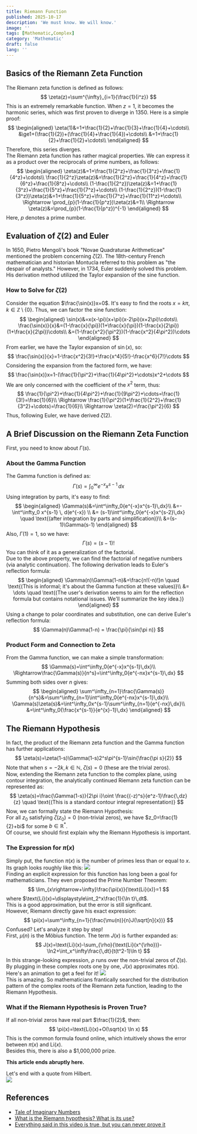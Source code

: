 ```yaml
---
title: Riemann Function
published: 2025-10-17
description: 'We must know. We will know.'
image: ''
tags: [Mathematic,Complex]
category: 'Mathematic'
draft: false 
lang: ''
---
```


## Basics of the Riemann Zeta Function
The Riemann zeta function is defined as follows:
$$
\zeta(z)=\sum^{\infty}_{i=1}{\frac{1}{i^z}}
$$
This is an extremely remarkable function. When $z=1$, it becomes the harmonic series, which was first proven to diverge in 1350. Here is a simple proof:
$$
\begin{aligned}
\zeta(1)&=1+\frac{1}{2}+\frac{1}{3}+\frac{1}{4}+\cdots\\
&\ge1+(\frac{1}{2})+(\frac{1}{4}+\frac{1}{4})+\cdots\\
&=1+\frac{1}{2}+\frac{1}{2}+\cdots\\
\end{aligned}
$$
Therefore, this series diverges.  
The Riemann zeta function has rather magical properties. We can express it as a product over the reciprocals of prime numbers, as follows:
$$
\begin{aligned}
\zeta(z)&=1+\frac{1}{2^z}+\frac{1}{3^z}+\frac{1}{4^z}+\cdots\\
\frac{1}{2^z}\zeta(z)&=\frac{1}{2^z}+\frac{1}{4^z}+\frac{1}{6^z}+\frac{1}{8^z}+\cdots\\
(1-\frac{1}{2^z})\zeta(z)&=1+\frac{1}{3^z}+\frac{1}{5^z}+\frac{1}{7^z}+\cdots\\
(1-\frac{1}{2^z})(1-\frac{1}{3^z})\zeta(z)&=1+\frac{1}{5^z}+\frac{1}{7^z}+\frac{1}{11^z}+\cdots\\
\Rightarrow \prod_{p}(1-\frac{1}{p^z})\zeta(z)&=1\\
\Rightarrow \zeta(z)&=\prod_{p}(1-\frac{1}{p^z})^{-1}
\end{aligned}
$$
Here, $p$ denotes a prime number.  
## Evaluation of $\zeta(2)$ and Euler
In 1650, Pietro Mengoli's book "Novae Quadraturae Arithmeticae" mentioned the problem concerning $\zeta(2)$. The 18th-century French mathematician and historian Montucla referred to this problem as "the despair of analysts." However, in 1734, Euler suddenly solved this problem. His derivation method utilized the Taylor expansion of the sine function.

### How to Solve for $\zeta(2)$
Consider the equation $\frac{\sin(x)}x=0$. It's easy to find the roots $x=k\pi,k\in\mathbb{Z}\setminus\{0\}$. Thus, we can factor the sine function:
$$
\begin{aligned}
\sin(x)&=x(x-\pi)(x+\pi)(x-2\pi)(x+2\pi)\cdots\\
\frac{\sin(x)}{x}&=(1-\frac{x}{\pi})(1+\frac{x}{\pi})(1-\frac{x}{2\pi})(1+\frac{x}{2\pi})\cdots\\
&=(1-\frac{x^2}{\pi^2})(1-\frac{x^2}{4\pi^2})\cdots
\end{aligned}
$$
From earlier, we have the Taylor expansion of $\sin(x)$, so:
$$
\frac{\sin(x)}{x}=1-\frac{x^2}{3!}+\frac{x^4}{5!}-\frac{x^6}{7!}\cdots
$$
Considering the expansion from the factored form, we have:
$$
\frac{\sin(x)}x=1-(\frac{1}{\pi^2}+\frac{1}{4\pi^2}+\cdots)x^2+\cdots
$$
We are only concerned with the coefficient of the $x^2$ term, thus:
$$
\frac{1}{\pi^2}+\frac{1}{4\pi^2}+\frac{1}{9\pi^2}+\cdots=\frac{1}{3!}=\frac{1}{6}\\
\Rightarrow \frac{1}{\pi^2}(1+\frac{1}{2^2}+\frac{1}{3^2}+\cdots)=\frac{1}{6}\\
\Rightarrow \zeta(2)=\frac{\pi^2}{6}
$$
Thus, following Euler, we have derived $\zeta(2)$.
## A Brief Discussion on the Riemann Zeta Function
First, you need to know about $\Gamma(s)$.
### About the Gamma Function
The Gamma function is defined as:
$$
\Gamma(s)=\int^\infty_0{e^{-x}x^{s-1}\,dx}
$$
Using integration by parts, it's easy to find:
$$
\begin{aligned}
\Gamma(s)&=\int^\infty_0{e^{-x}x^{s-1}\,dx}\\
&=-\int^\infty_0 x^{s-1} \, d(e^{-x}) \\
&= (s-1)\int^\infty_0{e^{-x}x^{s-2}\,dx} \quad \text{(after integration by parts and simplification)}\\
&=(s-1)\Gamma(s-1)
\end{aligned}
$$
Also, $\Gamma(1)=1$, so we have:
$$
\Gamma(s)=(s-1)!
$$
You can think of it as a generalization of the factorial.  
Due to the above property, we can find the factorial of negative numbers (via analytic continuation). The following derivation leads to Euler's reflection formula:
$$
\begin{aligned}
\Gamma(n)\Gamma(1-n)&=\frac{n!(-n)!}n \quad \text{(This is informal; it's about the Gamma function at these values)}\\
&= \dots \quad \text{(The user's derivation seems to aim for the reflection formula but contains notational issues. We'll summarize the key idea.)}
\end{aligned}
$$
Using a change to polar coordinates and substitution, one can derive Euler's reflection formula:
$$
\Gamma(n)\Gamma(1-n) = \frac{\pi}{\sin(\pi n)}
$$

### Product Form and Connection to Zeta
From the Gamma function, we can make a simple transformation:
$$
\Gamma(s)=\int^\infty_0{e^{-x}x^{s-1}\,dx}\\
\Rightarrow\frac{\Gamma(s)}{n^s}=\int^\infty_0{e^{-nx}x^{s-1}\,dx}
$$
Summing both sides over $n$ gives:
$$
\begin{aligned}
\sum^\infty_{n=1}\frac{\Gamma(s)}{n^s}&=\sum^\infty_{n=1}\int^\infty_0{e^{-nx}x^{s-1}\,dx}\\
\Gamma(s)\zeta(s)&=\int^\infty_0x^{s-1}\sum^\infty_{n=1}{e^{-nx}\,dx}\\
&=\int^\infty_0{\frac{x^{s-1}}{e^{x}-1}\,dx}
\end{aligned}
$$
## The Riemann Hypothesis
In fact, the product of the Riemann zeta function and the Gamma function has further applications:
$$
\zeta(s)=\zeta(1-s)\Gamma(1-s)2^s\pi^{s-1}\sin{\frac{\pi s}{2}}
$$
Note that when $s=-2k,k\in\mathbb{N}$, $\zeta(s)=0$ (these are the trivial zeros).  
Now, extending the Riemann zeta function to the complex plane, using contour integration, the analytically continued Riemann zeta function can be represented as:
$$
\zeta(s)=\frac{\Gamma(1-s)}{2\pi i}\oint \frac{(-z)^s}{e^z-1}\frac{\,dz}{z} \quad \text{(This is a standard contour integral representation)}
$$
Now, we can formally state the Riemann Hypothesis:  
For all $z_0$ satisfying $\zeta(z_0)=0$ (non-trivial zeros), we have $z_0=\frac{1}{2}+bi$ for some $b\in\mathbb{R}^*$.  
Of course, we should first explain why the Riemann Hypothesis is important.
### The Expression for $\pi(x)$
Simply put, the function $\pi(x)$ is the number of primes less than or equal to $x$. Its graph looks roughly like this:
![](https://pica.zhimg.com/v2-1fd883d09611b48afbde5eb0959dd890_b.webp?consumer=ZHI_MENG)  
Finding an explicit expression for this function has long been a goal for mathematicians. They even proposed the Prime Number Theorem:
$$
\lim_{x\rightarrow+\infty}\frac{\pi(x)}{\text{Li}(x)}=1
$$
where $\text{Li}(x)=\displaystyle\int_2^x\frac{1}{\ln t}\,dt$.  
This is a good approximation, but the error is still significant.  
However, Riemann directly gave his exact expression:
$$
\pi(x)=\sum^\infty_{n=1}{\frac{\mu(n)}{n}J(\sqrt[n]{x})}
$$
Confused? Let's analyze it step by step!  
First, $\mu(n)$ is the Möbius function. The term $J(x)$ is further expanded as:
$$
J(x)=\text{Li}(x)-\sum_{\rho}{\text{Li}(x^{\rho})}-\ln2+\int_x^\infty\frac{\,dt}{t(t^2-1)\ln t}
$$
In this strange-looking expression, $\rho$ runs over the non-trivial zeros of $\zeta(s)$.  
By plugging in these complex roots one by one, $J(x)$ approximates $\pi(x)$.  
Here's an animation to get a feel for it!
![](https://pica.zhimg.com/v2-9d77a93b053dfdc6d38980af45e61180_b.gif?consumer=ZHI_MENG)  
This is amazing. So mathematicians frantically searched for the distribution pattern of the complex roots of the Riemann zeta function, leading to the Riemann Hypothesis.
### What if the Riemann Hypothesis is Proven True?
If all non-trivial zeros have real part $\frac{1}{2}$, then:
$$
\pi(x)=\text{Li}(x)+O(\sqrt{x} \ln x)
$$
This is the common formula found online, which intuitively shows the error between $\pi(x)$ and $\text{Li}(x)$.  
Besides this, there is also a $1,000,000 prize.

**This article ends abruptly here.**

Let's end with a quote from Hilbert.  
![](https://cdn.luogu.com.cn/upload/image_hosting/ly8pqu8z.png)
## References
- [Tale of Imaginary Numbers](https://book.douban.com/subject/3535356/)  
- [What is the Riemann hypothesis? What is its use?](https://www.zhihu.com/tardis/bd/ans/638869523)  
- [Everything said in this video is true, but you can never prove it](https://www.bilibili.com/video/BV19u4y1D7GT/)